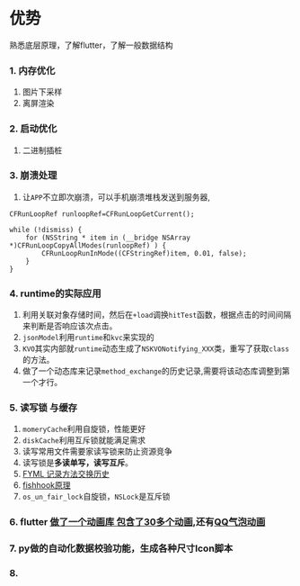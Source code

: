 # 优势
熟悉底层原理，了解flutter，了解一般数据结构

### 1. 内存优化 
1. 图片下采样
2. 离屏渲染

### 2. 启动优化
1. 二进制插桩

### 3. 崩溃处理
1. 让`APP`不立即次崩溃，可以手机崩溃堆栈发送到服务器,

```objc
CFRunLoopRef runloopRef=CFRunLoopGetCurrent();
	
while (!dismiss) {
	for (NSString * item in (__bridge NSArray *)CFRunLoopCopyAllModes(runloopRef) ) {
		CFRunLoopRunInMode((CFStringRef)item, 0.01, false);
	}
}
```
### 4. runtime的实际应用

1. 利用关联对象存储时间，然后在`+load`调换`hitTest`函数，根据点击的时间间隔来判断是否响应该次点击。
2. `jsonModel`利用`runtime`和`kvc`来实现的
3. `KVO`其实内部就`runtime`动态生成了`NSKVONotifying_XXX`类，重写了获取`class`的方法。
4. 做了一个动态库来记录`method_exchange`的历史记录,需要将该动态库调整到第一个才行。

### 5. 读写锁 与缓存
1. `momeryCache`利用自旋锁，性能更好
2. `diskCache`利用互斥锁就能满足需求
3. 读写常用文件需要家读写锁来防止资源竞争
4. 读写锁是**多读单写，读写互斥**。
5. [FYML 记录方法交换历史](https://github.com/ifgyong/FYMSL)
6. [fishhook原理](https://www.jianshu.com/p/d4dd4eb27b50)
7. `os_un_fair_lock`自旋锁，`NSLock`是互斥锁

### 6. flutter [做了一个动画库 包含了30多个动画](https://github.com/ifgyong/flutter_easyHub),还有[QQ气泡动画](https://github.com/ifgyong/flutter_qq_bubble)
### 7. py做的自动化数据校验功能，生成各种尺寸Icon脚本
### 8. 
